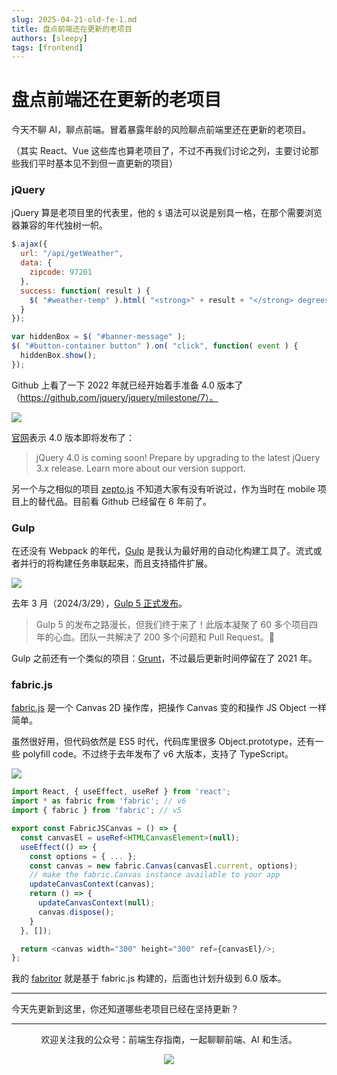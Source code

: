 ```yaml
---
slug: 2025-04-21-old-fe-1.md
title: 盘点前端还在更新的老项目
authors: [sleepy]
tags: [frontend]
---
```


# 盘点前端还在更新的老项目

今天不聊 AI，聊点前端。冒着暴露年龄的风险聊点前端里还在更新的老项目。

（其实 React、Vue 这些库也算老项目了，不过不再我们讨论之列，主要讨论那些我们平时基本见不到但一直更新的项目）

### jQuery

jQuery 算是老项目里的代表里，他的 `$` 语法可以说是别具一格，在那个需要浏览器兼容的年代独树一帜。

```js
$.ajax({
  url: "/api/getWeather",
  data: {
    zipcode: 97201
  },
  success: function( result ) {
    $( "#weather-temp" ).html( "<strong>" + result + "</strong> degrees" );
  }
});

var hiddenBox = $( "#banner-message" );
$( "#button-container button" ).on( "click", function( event ) {
  hiddenBox.show();
});
```

Github 上看了一下 2022 年就已经开始着手准备 4.0 版本了（https://github.com/jquery/jquery/milestone/7）。

![](https://fastly.jsdelivr.net/gh/bucketio/img12@main/2025/04/21/1745215856167-0f66a243-84a9-4b9c-90ac-7ece5e2c38ad.png)

[官网](https://jquery.com/)表示 4.0 版本即将发布了：

> jQuery 4.0 is coming soon! Prepare by upgrading to the latest jQuery 3.x release. Learn more about our version support.

另一个与之相似的项目 [zepto.js](https://zeptojs.com/) 不知道大家有没有听说过，作为当时在 mobile 项目上的替代品。目前看 Github 已经留在 6 年前了。

### Gulp

在还没有 Webpack 的年代，[Gulp](https://gulpjs.com/) 是我认为最好用的自动化构建工具了。流式或者并行的将构建任务串联起来，而且支持插件扩展。

![](https://fastly.jsdelivr.net/gh/bucketio/img12@main/2025/04/21/1745216667840-037ba719-c87e-4de2-8baa-b86b07504351.png)

去年 3 月（2024/3/29），[Gulp 5 正式发布](https://medium.com/gulpjs/announcing-gulp-v5-c67d077dbdb7)。

> Gulp 5 的发布之路漫长，但我们终于来了！此版本凝聚了 60 多个项目四年的心血。团队一共解决了 200 多个问题和 Pull Request。🤯

Gulp 之前还有一个类似的项目：[Grunt](https://gruntjs.com/)，不过最后更新时间停留在了 2021 年。

### fabric.js

[fabric.js](https://fabricjs.com/docs/) 是一个 Canvas 2D 操作库，把操作 Canvas 变的和操作 JS Object 一样简单。

虽然很好用，但代码依然是 ES5 时代，代码库里很多 Object.prototype，还有一些 polyfill code。不过终于去年发布了 v6 大版本，支持了 TypeScript。

![](https://fastly.jsdelivr.net/gh/bucketio/img9@main/2025/04/21/1745217332670-feb3786f-71d6-4a97-a8b4-58f82f690f41.png)

```ts
import React, { useEffect, useRef } from 'react';
import * as fabric from 'fabric'; // v6
import { fabric } from 'fabric'; // v5

export const FabricJSCanvas = () => {
  const canvasEl = useRef<HTMLCanvasElement>(null);
  useEffect(() => {
    const options = { ... };
    const canvas = new fabric.Canvas(canvasEl.current, options);
    // make the fabric.Canvas instance available to your app
    updateCanvasContext(canvas);
    return () => {
      updateCanvasContext(null);
      canvas.dispose();
    }
  }, []);

  return <canvas width="300" height="300" ref={canvasEl}/>;
};
```

我的 [fabritor](https://github.com/sleepy-zone/fabritor-web) 就是基于 fabric.js 构建的，后面也计划升级到 6.0 版本。

---

今天先更新到这里，你还知道哪些老项目已经在坚持更新？

---

<div align="center">
  <p>欢迎关注我的公众号：前端生存指南，一起聊聊前端、AI 和生活。</p>
  <img src="https://cloud-minapp-47803.cloud.ifanrusercontent.com/1tvAM68Cvrx3bfLR.jpg" style={{ width: '180px' }} />
</div>